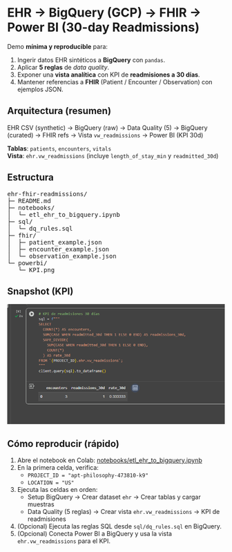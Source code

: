 # EHR → BigQuery (GCP) → FHIR → Power BI (30-day Readmissions)

Demo **mínima y reproducible** para:
1) Ingerir datos EHR sintéticos a **BigQuery** con `pandas`.
2) Aplicar **5 reglas** de *data quality*.
3) Exponer una **vista analítica** con KPI de **readmisiones a 30 días**.
4) Mantener referencias a **FHIR** (Patient / Encounter / Observation) con ejemplos JSON.

## Arquitectura (resumen)
EHR CSV (synthetic) → BigQuery (raw) → Data Quality (5) → BigQuery (curated) → FHIR refs → Vista `vw_readmissions` → Power BI (KPI 30d)

**Tablas**: `patients`, `encounters`, `vitals`  
**Vista**: `ehr.vw_readmissions` (incluye `length_of_stay_min` y `readmitted_30d`)

## Estructura

<pre>
ehr-fhir-readmissions/
├─ README.md
├─ notebooks/
│  └─ etl_ehr_to_bigquery.ipynb
├─ sql/
│  └─ dq_rules.sql
├─ fhir/
│  ├─ patient_example.json
│  ├─ encounter_example.json
│  └─ observation_example.json
└─ powerbi/
   └─ KPI.png
</pre>



## Snapshot (KPI)

<p align="left">
  <img src="https://github.com/Alfredo-Martin-Gil/ehr-fhir-readmissions/blob/main/powerbi/KPI.png?raw=true" alt="KPI 30-day readmissions" width="520">
</p>


## Cómo reproducir (rápido)

1) Abre el notebook en Colab: [notebooks/etl_ehr_to_bigquery.ipynb](notebooks/etl_ehr_to_bigquery.ipynb)
2) En la primera celda, verifica:
   - `PROJECT_ID = "apt-philosophy-473810-k9"`
   - `LOCATION = "US"`
3) Ejecuta las celdas en orden:
   - Setup BigQuery → Crear dataset `ehr` → Crear tablas y cargar muestras
   - Data Quality (5 reglas) → Crear vista `ehr.vw_readmissions` → KPI de readmisiones
4) (Opcional) Ejecuta las reglas SQL desde `sql/dq_rules.sql` en BigQuery.
5) (Opcional) Conecta Power BI a BigQuery y usa la vista `ehr.vw_readmissions` para el KPI.
